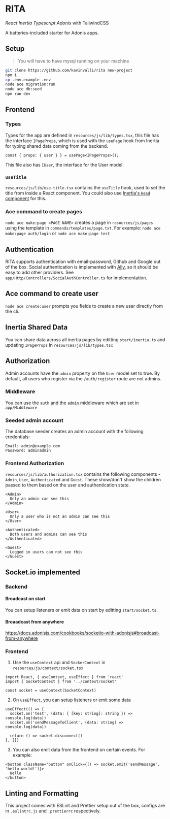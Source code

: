 # RITA
*React Inertia Typescript Adonis* with TailwindCSS

A batteries-included starter for Adonis apps.

## Setup
> You will have to have mysql running on your machine
```sh
git clone https://github.com/kavinvalli/rita new-project
npm i
cp .env.example .env
node ace migration:run
node ace db:seed
npm run dev
```

## Frontend

### Types

Types for the app are defined in `resources/js/lib/types.tsx`, this file has the interface `IPageProps`, which is used with the `usePage` hook from Inertia for typing shared data coming from the backend.

```tsx
const { props: { user } } = usePage<IPageProps>();
```

This file also has `IUser`, the interface for the User model.

### `useTitle`

`resources/js/lib/use-title.tsx` contains the `useTitle` hook, used to set the title from inside a React component. You could also use [Inertia's `Head` component](https://inertiajs.com/title-and-meta) for this.

### Ace command to create pages

`node ace make:page <PAGE NAME>` creates a page in `resources/js/pages` using the template in `commands/templates/page.txt`.
For example: `node ace make:page auth/login` or `node ace make:page test`

## Authentication

RITA supports authentication with email-password, Github and Google out of the box. Social authentication is implemented with [Ally](https://docs.adonisjs.com/guides/auth/social#document), so it should be easy to add other providers. See `app/Http/Controllers/SocialAuthController.ts` for implementation.

## Ace command to create user
`node ace create:user` prompts you fields to create a new user directly from the cli.

## Inertia Shared Data
You can share data across all inertia pages by editting `start/inertia.ts` and updating `IPageProps` in `resources/js/lib/types.tsx`

## Authorization

Admin accounts have the `admin` property on the `User` model set to true. By default, all users who register via the `/auth/register` route are not admins.

### Middleware
You can use the `auth` and the `admin` middleware which are set in `app/Middleware`

### Seeded admin account

The database seeder creates an admin account with the following credentials:

```
Email: admin@example.com
Password: adminadmin
```

### Frontend Authorization

`resources/js/lib/authorization.tsx` contains the following components - `Admin`, `User`, `Authenticated` and `Guest`. These show/don't show the children passed to them based on the user and authentication state.

```tsx
<Admin>
  Only an admin can see this
</Admin>

<User>
  Only a user who is not an admin can see this
</User>

<Authenticated>
  Both users and admins can see this
</Authenticated>

<Guest>
  Logged in users can not see this
</Guest>
```

## Socket.io implemented
### Backend
#### Broadcast on start
You can setup listeners or emit data on start by editting `start/socket.ts`.

#### Broaadcast from anywhere
https://docs.adonisjs.com/cookbooks/socketio-with-adonisjs#broadcast-from-anywhere

### Frontend
1. Use the `useContext` api and `SockerContext` in `resources/js/context/socket.tsx`
```tsx
import React, { useContext, useEffect } from 'react'
import { SocketContext } from '../context/socket'

const socket = useContext(SocketContext)
```
2. On `useEffect`, you can setup listeners or emit some data
```tsx
useEffect(() => {
  socket.on('test', (data: { [key: string]: string }) => console.log(data))
  socket.on('sendMessageToClient', (data: string) => console.log(data))

  return () => socket.disconnect()
}, [])
```

3. You can also emit data from the frontend on certain events. For example:
```tsx
<button className="button" onClick={() => socket.emit('sendMessage', 'hello world!')}>
  Hello
</button>
```

## Linting and Formatting

This project comes with ESLint and Prettier setup out of the box, configs are in `.eslintrc.js` and `.prettierrc` respectively.
